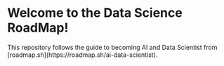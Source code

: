 # Welcome to the Data Science RoadMap!

<p>This repository follows the guide to becoming AI and Data Scientist from [roadmap.sh](https://roadmap.sh/ai-data-scientist).</p>